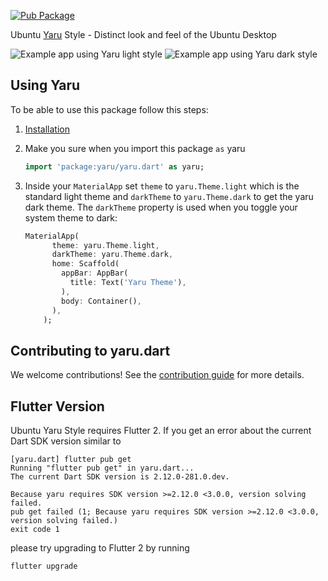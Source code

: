 [![Pub Package](https://img.shields.io/pub/v/yaru.svg)](https://pub.dev/packages/yaru)

Ubuntu [Yaru](https://github.com/ubuntu/yaru) Style - Distinct look and feel of the Ubuntu Desktop

![Example app using Yaru light style](https://raw.githubusercontent.com/ubuntu/yaru.dart/main/doc/readme/screenshot_light.png)
![Example app using Yaru dark style](https://raw.githubusercontent.com/ubuntu/yaru.dart/main/doc/readme/screenshot_dark.png)

## Using Yaru
To be able to use this package follow this steps:
1. [Installation](https://pub.dev/packages/yaru/install)
2. Make you sure when you import this package `as` yaru
   
    ```dart
    import 'package:yaru/yaru.dart' as yaru;
    ```
3. Inside your `MaterialApp` set `theme` to `yaru.Theme.light` which is the standard light theme and `darkTheme` to `yaru.Theme.dark` to get the yaru dark theme. The `darkTheme` property is used when you toggle your system theme to dark:
   
    ```dart
    MaterialApp(
          theme: yaru.Theme.light,
          darkTheme: yaru.Theme.dark,
          home: Scaffold(
            appBar: AppBar(
              title: Text('Yaru Theme'),
            ),
            body: Container(),
          ),
        );
    ```

## Contributing to yaru.dart

We welcome contributions! See the [contribution guide](CONTRIBUTING.md) for more details.

## Flutter Version

Ubuntu Yaru Style requires Flutter 2. If you get an error about the current Dart SDK version similar to


```
[yaru.dart] flutter pub get
Running "flutter pub get" in yaru.dart...                       
The current Dart SDK version is 2.12.0-281.0.dev.

Because yaru requires SDK version >=2.12.0 <3.0.0, version solving failed.
pub get failed (1; Because yaru requires SDK version >=2.12.0 <3.0.0, version solving failed.)
exit code 1
```

please try upgrading to Flutter 2 by running 

```
flutter upgrade
```

